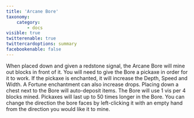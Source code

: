 ```yaml
---
title: 'Arcane Bore'
taxonomy:
    category:
        - docs
visible: true
twitterenable: true
twittercardoptions: summary
facebookenable: false
---
```


When placed down and given a redstone signal, the Arcane Bore will mine out blocks in front of it. You will need to give the Bore a pickaxe in order for it to work. If the pickaxe is enchanted, it will increase the Depth, Speed and Width. A Fortune enchantment can also increase drops. Placing down a chest next to the Bore will auto-deposit items. The Bore will use 1 vis per 4 blocks mined. Pickaxes will last up to 50 times longer in the Bore. You can change the direction the bore faces by left-clicking it with an empty hand from the direction you would like it to mine.

